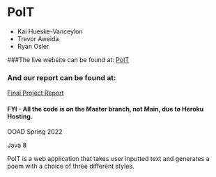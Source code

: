 # PoIT

- Kai Hueske-Vanceylon
- Trevor Aweida
- Ryan Osler

###The live website can be found at:
[PoIT](https://poit-ooad.herokuapp.com/)

### And our report can be found at:
[Final Project Report](https://drive.google.com/file/d/1GtOHTRZd-LP16Yqql9KSnrl0fog-PetU/view?usp=sharing)

#### FYI - All the code is on the Master branch, not Main, due to Heroku Hosting.

OOAD Spring 2022

Java 8

PoIT is a web application that takes user inputted text and generates a poem with a choice of three different styles. 
